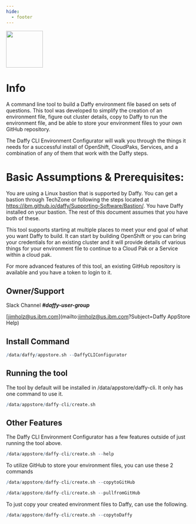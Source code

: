 ```yaml
---
hide:
  - footer
---
```

<script>
  document.title = "AppStore - IBM Daffy CLI Environment Configurator";
</script>

<img src='../images/Daffy Configurator.png'
       style="width:100px;height:100px;"/>

# Info
A command line tool to build a Daffy environment file based on sets of questions. This tool was developed to simplify the creation of an environment file, figure out cluster details, copy to Daffy to run the environment file, and be able to store your environment files to your own GitHub repository.

The Daffy CLI Environment Configurator will walk you through the things it needs for a successful install of OpenShift, CloudPaks, Services, and a combination of any of them that work with the Daffy steps.

# Basic Assumptions & Prerequisites:

You are using a Linux bastion that is supported by Daffy. You can get a bastion through TechZone or following the steps located at https://ibm.github.io/daffy/Supporting-Software/Bastion/. You have Daffy installed on your bastion. The rest of this document assumes that you have both of these.

This tool supports starting at multiple places to meet your end goal of what you want Daffy to build. It can start by building OpenShift or you can bring your credentials for an existing cluster and it will provide details of various things for your environment file to continue to a Cloud Pak or a Service within a cloud pak.  

For more advanced features of this tool, an existing GitHub repository is available and you have a token to login to it.

## Owner/Support
Slack Channel ***#daffy-user-group***

[jimholz@us.ibm.com](mailto:jimholz@us.ibm.com?Subject=Daffy AppStore Help)


## Install Command
```R
/data/daffy/appstore.sh --DaffyCLIConfigurator
```

## Running the tool

The tool by default will be installed in /data/appstore/daffy-cli. It only has one command to use it.
```R
/data/appstore/daffy-cli/create.sh
```

## Other Features

The Daffy CLI Environment Configurator has a few features outside of just running the tool above.
```R
/data/appstore/daffy-cli/create.sh --help
```

To utilize GitHub to store your environment files, you can use these 2 commands
```R
/data/appstore/daffy-cli/create.sh --copytoGitHub
```
```R
/data/appstore/daffy-cli/create.sh --pullfromGitHub
```

To just copy your created environment files to Daffy, can use the following.
```R
/data/appstore/daffy-cli/create.sh --copytoDaffy
```
